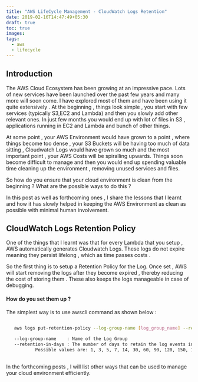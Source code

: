```yaml
---
title: "AWS LifeCycle Management - CloudWatch Logs Retention"
date: 2019-02-16T14:47:49+05:30
draft: true
toc: true
images:
tags: 
  - aws
  - lifecycle
---
```


Introduction
------------

The AWS Cloud Ecosystem has been growing at an impressive pace. Lots of new services have been launched over the past few years and many more will soon come. I have explored most of them and have been using it quite extensively . At the beginning , things look simple , you start with few services (typically S3,EC2 and Lambda) and then you slowly add other relevant ones. In just few months you would end up with lot of files in S3 , applications running in EC2 and Lambda and bunch of other things. 

At some point , your AWS Environment would have grown to a point , where things become too dense , your S3 Buckets will be having too much of data sitting , Cloudwatch Logs would have grown so much and the most important point , your AWS Costs will be spiralling upwards. Things soon become difficult to manage and then you would end up spending valuable time cleaning up the environment , removing unused services and files. 

So how do you ensure that your cloud environment is clean from the beginning ? What are the possible ways to do this ? 

In this post as well as forthcoming ones , I share the lessons that I learnt and how it has slowly helped in keeping the AWS Environment as clean as possible with minimal human involvement. 

CloudWatch Logs Retention Policy
--------------------------------

One of the things that I learnt was that for every Lambda that you setup , AWS automatically generates Cloudwatch Logs. These logs do not expire meaning they persist lifelong , which as time passes costs . 

So the first thing is to setup a Retention Policy for the Log. Once set , AWS will start removing the logs after they become expired , thereby reducing the cost of storing them . These also keeps the logs manageable in case of debugging. 

#### How do you set them up ? 

The simplest way is to use awscli command as shown below : 

```bash
   
   aws logs put-retention-policy --log-group-name [log_group_name] --retention-in-days [no_of_days]

   --log-group-name    : Name of the Log Group 
   --retention-in-days : The number of days to retain the log events in the specified log group. 
           Possible values are: 1, 3, 5, 7, 14, 30, 60, 90, 120, 150, 180, 365, 400, 545, 731, 1827, and 3653. 
   
```

In the forthcoming posts , I will list other ways that can be used to manage your cloud environment efficiently. 



